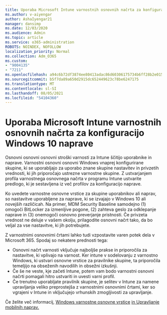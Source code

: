 ```yaml
---
title: Uporaba Microsoft Intune varnostnih osnovnih načrta za konfiguracijo Windows 10 naprave
ms.author: v-aiyengar
author: AshaIyengar21
manager: dansimp
ms.date: 12/03/2020
ms.audience: Admin
ms.topic: article
ms.service: o365-administration
ROBOTS: NOINDEX, NOFOLLOW
localization_priority: Normal
ms.collection: Adm_O365
ms.custom:
- "9004135"
- "7211"
ms.openlocfilehash: a94c6b72df3874ee80413adac86d60306175734b6ff28b2e015e05eec6f3838b
ms.sourcegitcommit: b5f7da89a650d2915dc652449623c78be6247175
ms.translationtype: MT
ms.contentlocale: sl-SI
ms.lasthandoff: 08/05/2021
ms.locfileid: "54104360"
---
```

# <a name="use-microsoft-intune-security-baselines-to-configure-windows-10-devices"></a>Uporaba Microsoft Intune varnostnih osnovnih načrta za konfiguracijo Windows 10 naprave

Osnovni osnovni osnovni stroški varnosti za Intune ščitijo uporabnike in naprave. Varnostni osnovni osnovni Windows vnaprej konfigurirane skupine, ki se uporabljajo za uporabo znane skupine nastavitev in privzetih vrednosti, ki jih priporočajo ustrezne varnostne skupine. Z ustvarjanjem profila varnostnega osnovnega načrta v programu Intune ustvarite predlogo, ki je sestavljena iz več profilov za konfiguracijo naprave.

Ko uvedete varnostne osnovne vrstice za skupine uporabnikov ali naprav, so nastavitve uporabljene za naprave, ki se izvajajo v Windows 10 ali novejših različicah. Na primer, MDM Security Baseline samodejno (1) omogoči BitLocker za izmenljive pogone, (2) zahteva geslo za odklepanje naprave in (3) onemogoči osnovno preverjanje pristnosti. Če privzeta vrednost ne deluje v vašem okolju, prilagodite osnovni načrt tako, da bo veljal za vse nastavitve, ki jih potrebujete.

Z varnostnimi osnovnimi črtami lahko tudi vzpostavite varen potek dela v Microsoft 365. Spodaj so nekatere prednosti tega:

- Osnovni načrt varnosti vključuje najboljše prakse in priporočila za nastavitve, ki vplivajo na varnost. Ker intune v sodelovanju z varnostno Windows, ki ustvari osnovne vrstice za pravilnike skupine, ta priporočila temeljijo na obseženih navodilih in obsežni izkušnji.
- Če še ne veste, kje začeti Intune, potem vam bodo varnostni osnovni načrti pomagali hitro ustvariti in uvesti varni profil.
- Če trenutno uporabljate pravilnik skupine, je selitev v Intune za namene upravljanja veliko preprostejša z varnostnimi osnovnimi črtami, ker so vgrajeni v Intune in vključujejo vrhunskih zmogljivosti za upravljanje.

Če želite več informacij, [Windows varnostne osnovne vrstice](https://go.microsoft.com/fwlink/?linkid=2141503) [in Upravljanje mobilnih naprav.](https://go.microsoft.com/fwlink/?linkid=2141701)